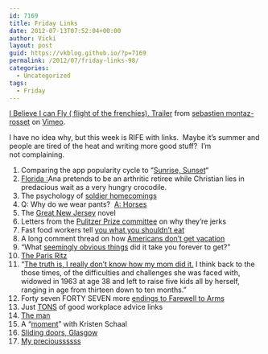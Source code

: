 ```yaml
---
id: 7169
title: Friday Links
date: 2012-07-13T07:52:04+00:00
author: Vicki
layout: post
guid: https://vkblog.github.io/?p=7169
permalink: /2012/07/friday-links-98/
categories:
  - Uncategorized
tags:
  - Friday
---
```

[I Believe I can Fly ( flight of the frenchies). Trailer](http://vimeo.com/31240369) from [sebastien montaz-rosset](http://vimeo.com/chamonix) on [Vimeo](http://vimeo.com).

I have no idea why, but this week is RIFE with links.  Maybe it&#8217;s summer and people are tired of the heat and writing more good stuff?  I&#8217;m not complaining.

  1. Comparing the app popularity cycle to &#8220;<a href="http://www.kernelmag.com/comment/column/2814/sunrise-sunset/" target="_blank">Sunrise, Sunset</a>&#8220;
  2. <a href="http://www.themorningnews.org/article/fifty-states-of-grey" target="_blank">Florida :</a>Ana pretends to be an arthritic retiree while Christian lies in predacious wait as a very hungry crocodile.
  3. The psychology of <a href="http://leazeltserman.com/2012/07/soldiers-homecomings-and-youtube-surprises/" target="_blank">soldier homecomings</a>
  4. Q: Why do we wear pants?  <a href="http://www.theatlantic.com/technology/archive/2012/07/why-we-wear-pants/259696/" target="_blank">A: Horses</a>
  5. The <a href="http://www.theawl.com/2012/07/the-book-of-jersey" target="_blank">Great New Jersey</a> novel
  6. Letters from the <a href="http://www.newyorker.com/online/blogs/books/2012/07/letter-from-the-pulitzer-fiction-jury-part-ii-how-to-define-greatness.html#entry-more" target="_blank">Pulitzer Prize committee</a> on why they&#8217;re jerks
  7. Fast food workers tell <a href="http://www.reddit.com/r/AskReddit/comments/w2sv3/fast_food_workers_of_reddit_what_is_the_one_menu/" target="_blank">you what you shouldn&#8217;t eat</a>
  8. A long comment thread on how <a href="http://news.ycombinator.com/item?id=4227849" target="_blank">Americans don&#8217;t get vacation</a>
  9. &#8220;What <a href="http://www.reddit.com/r/AskReddit/comments/wc73c/what_seemingly_obvious_thing_did_it_take_you/" target="_blank">seemingly obvious things</a> did it take you forever to get?&#8221;
 10. <a href="http://www.vanityfair.com/society/2012/07/paris-ritz-history-france" target="_blank">The Paris Ritz</a>
 11. &#8220;<a href="http://susiesbigadventure.blogspot.com/2012/07/celebrating-my-moms-life-trudy-johnson.html" target="_blank">The truth is, I really don&#8217;t know how my mom did it.</a> I think back to the those times, of the difficulties and challenges she was faced with, widowed in 1963 at age 38 and left to raise five kids all by herself, ranging in age from thirteen down to ten months.&#8221;
 12. Forty seven FORTY SEVEN more <a href="http://www.themillions.com/2012/07/he-even-chose-his-own-ending-in-a-way.html" target="_blank">endings to Farewell to Arms</a>
 13. Just <a href="http://corporette.com/2012/07/11/previously-on-corporette-71" target="_blank">TONS</a> of good workplace advice links
 14. <a href="http://www.andfaraway.net/blog/2012/07/02/the-man/" target="_blank">The man</a>
 15. A &#8220;<a href="http://thehairpin.com/2012/07/a-moment-with-kristen-schaal" target="_blank">moment</a>&#8221; with Kristen Schaal
 16. <a href="http://katydunnet.com/2012/07/sliding-doors-glasgow-edition/" target="_blank">Sliding doors, Glasgow</a>
 17. <a href="http://www.treppenwitz.com/2012/07/my-precious.html" target="_blank">My precioussssss</a>
